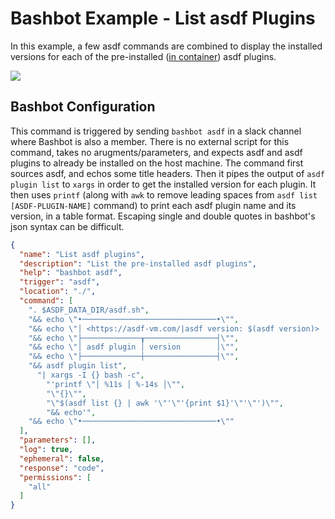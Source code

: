 # Bashbot Example - List asdf Plugins

In this example, a few asdf commands are combined to display the installed versions for each of the pre-installed ([in container](.tool-versions)) asdf plugins.

<img src="https://i.imgur.com/Q4aWuH5.png" />

## Bashbot Configuration

This command is triggered by sending `bashbot asdf` in a slack channel where Bashbot is also a member. There is no external script for this command, takes no arugments/parameters, and expects asdf and asdf plugins to already be installed on the host machine. The command first sources asdf, and echos some title headers. Then it pipes the output of `asdf plugin list` to `xargs` in order to get the installed version for each plugin. It then uses `printf` (along with `awk` to remove leading spaces from `asdf list [ASDF-PLUGIN-NAME]` command) to print each asdf plugin name and its version, in a table format. Escaping single and double quotes in bashbot's json syntax can be difficult.

```json
{
  "name": "List asdf plugins",
  "description": "List the pre-installed asdf plugins",
  "help": "bashbot asdf",
  "trigger": "asdf",
  "location": "./",
  "command": [
    ". $ASDF_DATA_DIR/asdf.sh",
    "&& echo \"•──────────────────────────────•\"",
    "&& echo \"│ <https://asdf-vm.com/|asdf version: $(asdf version)> |\"",
    "&& echo \"├─────────────┰────────────────┤\"",
    "&& echo \"│ asdf plugin │ version        │\"",
    "&& echo \"├─────────────┼────────────────┤\"",
    "&& asdf plugin list",
      "| xargs -I {} bash -c",
        "'printf \"│ %11s │ %-14s │\"",
        "\"{}\"",
        "\"$(asdf list {} | awk '\"'\"'{print $1}'\"'\"')\"",
        "&& echo'",
    "&& echo \"•──────────────────────────────•\""
  ],
  "parameters": [],
  "log": true,
  "ephemeral": false,
  "response": "code",
  "permissions": [
    "all"
  ]
}
```